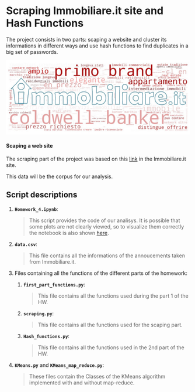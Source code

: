 # Scraping Immobiliare.it site and Hash Functions
The project consists in two parts: scaping a website and cluster its informations in different ways and use hash functions to find duplicates in a big set of passwords. 

![](immobiliare.jpg)

#### Scaping a web site

The scraping part of the project was based on this [link](https://www.immobiliare.it/vendita-case/roma/?criterio=rilevanza&pag=1) in the Immobiliare.it site.

This data will be the corpus for our analysis.

## Script descriptions

1. __`Homework_4.ipynb`__: 
	> This script provides the code of our analisys. It is possible that some plots are not clearly viewed, so to visualize them correctly the notebook is also shown [here](http://nbviewer.jupyter.org/github/aleflabo/ADM-HW4_20/blob/master/Homework_4.ipynb).
	
2. __`data.csv`__: 
	> This file contains all the informations of the annoucements taken from Immobiliare.it.
	
3. Files containing all the functions of the different parts of the homework:
	1. __`first_part_functions.py`__: 
		> This file contains all the functions used during the part 1 of the HW.
	2. __`scraping.py`__: 
		> This file contains all the functions used for the scaping part.
	3. __`Hash_functions.py`__: 
		> This file contains all the functions used in the 2nd part of the HW.
	
4. __`KMeans.py`__ and __`KMeans_map_reduce.py`__: 
	> These files contain the Classes of the KMeans algorithm implemented with and without map-reduce.
  
